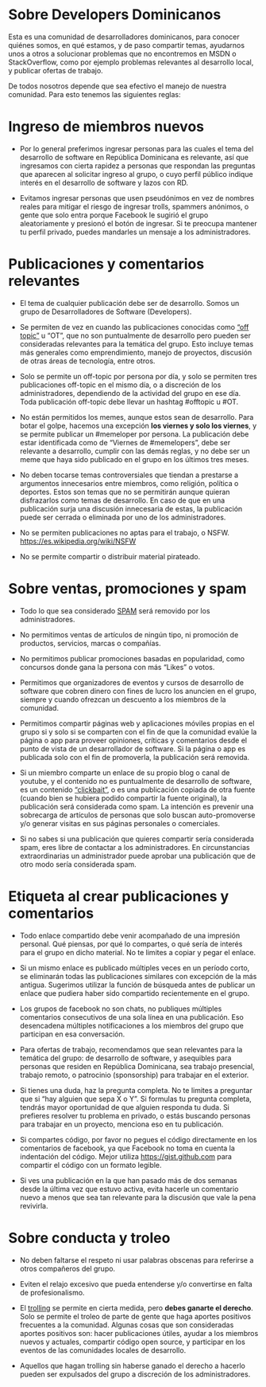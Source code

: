 # Sobre Developers Dominicanos

Esta es una comunidad de desarrolladores dominicanos, para conocer quiénes somos, en qué estamos, y de paso compartir temas, ayudarnos unos a otros a solucionar problemas que no encontremos en MSDN o StackOverflow, como por ejemplo problemas relevantes al desarrollo local, y publicar ofertas de trabajo.

De todos nosotros depende que sea efectivo el manejo de nuestra comunidad. Para esto tenemos las siguientes reglas:

# Ingreso de miembros nuevos

- Por lo general preferimos ingresar personas para las cuales el tema del desarrollo de software en República Dominicana es relevante, así que ingresamos con cierta rapidez a personas que respondan las preguntas que aparecen al solicitar ingreso al grupo, o cuyo perfil público indique interés en el desarrollo de software y lazos con RD.

- Evitamos ingresar personas que usen pseudónimos en vez de nombres reales para mitigar el riesgo de ingresar trolls, spammers anónimos, o gente que solo entra porque Facebook le sugirió el grupo aleatoriamente y presionó el botón de ingresar. Si te preocupa mantener tu perfil privado, puedes mandarles un mensaje a los administradores.

# Publicaciones y comentarios relevantes

- El tema de cualquier publicación debe ser de desarrollo. Somos un grupo de Desarrolladores de Software (Developers).

- Se permiten de vez en cuando las publicaciones conocidas como [“off topic”](https://es.wikipedia.org/wiki/Off_topic) u “OT”, que no son puntualmente de desarrollo pero pueden ser consideradas relevantes para la temática del grupo. Esto incluye temas más generales como emprendimiento, manejo de proyectos, discusión de otras áreas de tecnología, entre otros. 

- Solo se permite un off-topic por persona por día, y solo se permiten tres publicaciones off-topic en el mismo día, o a discreción de los administradores, dependiendo de la actividad del grupo en ese día. Toda publicación off-topic debe llevar un hashtag #offtopic u #OT.

- No están permitidos los memes, aunque estos sean de desarrollo. Para botar el golpe, hacemos una excepción **los viernes y solo los viernes**, y se permite publicar un ‪#memeloper‬ por persona. La publicación debe estar identificada como de “Viernes de #memelopers”, debe ser relevante a desarrollo, cumplir con las demás reglas, y no debe ser un meme que haya sido publicado en el grupo en los últimos tres meses.

- No deben tocarse temas controversiales que tiendan a prestarse a argumentos innecesarios entre miembros, como religión, política o deportes. Estos son temas que no se permitirán aunque quieran disfrazarlos como temas de desarrollo. En caso de que en una publicación surja una discusión innecesaria de estas, la publicación puede ser cerrada o eliminada por uno de los administradores.

- No se permiten publicaciones no aptas para el trabajo, o NSFW. https://es.wikipedia.org/wiki/NSFW

- No se permite compartir o distribuir material pirateado.

# Sobre ventas, promociones y spam

- Todo lo que sea considerado [SPAM](https://es.wikipedia.org/wiki/Spam) será removido por los administradores.

- No permitimos ventas de artículos de ningún tipo, ni promoción de productos, servicios, marcas o compañías.

- No permitimos publicar promociones basadas en popularidad, como concursos donde gana la persona con más “Likes” o votos.

- Permitimos que organizadores de eventos y cursos de desarrollo de software que cobren dinero con fines de lucro los anuncien en el grupo, siempre y cuando ofrezcan un descuento a los miembros de la comunidad.

- Permitimos compartir páginas web y aplicaciones móviles propias en el grupo si y solo si se comparten con el fin de que la comunidad evalúe la página o app para proveer opiniones, críticas y comentarios desde el punto de vista de un desarrollador de software. Si la página o app es publicada solo con el fin de promoverla, la publicación será removida.

- Si un miembro comparte un enlace de su propio blog o canal de youtube, y el contenido no es puntualmente de desarrollo de software, es un contenido [“clickbait”](https://es.wikipedia.org/wiki/Clickbait), o es una publicación copiada de otra fuente (cuando bien se hubiera podido compartir la fuente original), la publicación será considerada como spam. La intención es prevenir una sobrecarga de artículos de personas que solo buscan auto-promoverse y/o generar visitas en sus páginas personales o comerciales.

- Si no sabes si una publicación que quieres compartir sería considerada spam, eres libre de contactar a los administradores. En circunstancias extraordinarias un administrador puede aprobar una publicación que de otro modo sería considerada spam.

# Etiqueta al crear publicaciones y comentarios

- Todo enlace compartido debe venir acompañado de una impresión personal. Qué piensas, por qué lo compartes, o qué sería de interés para el grupo en dicho material. No te limites a copiar y pegar el enlace.

- Si un mismo enlace es publicado múltiples veces en un período corto, se eliminarán todas las publicaciones similares con excepción de la más antigua. Sugerimos utilizar la función de búsqueda antes de publicar un enlace que pudiera haber sido compartido recientemente en el grupo.

- Los grupos de facebook no son chats, no publiques múltiples comentarios consecutivos de una sola línea en una publicación. Eso desencadena múltiples notificaciones a los miembros del grupo que participan en esa conversación.

- Para ofertas de trabajo, recomendamos que sean relevantes para la temática del grupo: de desarrollo de software, y asequibles para personas que residen en República Dominicana, sea trabajo presencial, trabajo remoto, o patrocinio (sponsorship) para trabajar en el exterior.

- Si tienes una duda, haz la pregunta completa. No te limites a preguntar que si “hay alguien que sepa X o Y”. Si formulas tu pregunta completa, tendrás mayor oportunidad de que alguien responda tu duda. Si prefieres resolver tu problema en privado, o estás buscando personas para trabajar en un proyecto, menciona eso en tu publicación.

- Si compartes código, por favor no pegues el código directamente en los comentarios de facebook, ya que Facebook no toma en cuenta la indentación del código. Mejor utiliza https://gist.github.com para compartir el código con un formato legible.

- Si ves una publicación en la que han pasado más de dos semanas desde la última vez que estuvo activa, evita hacerle un comentario nuevo a menos que sea tan relevante para la discusión que vale la pena revivirla.

# Sobre conducta y troleo

- No deben faltarse el respeto ni usar palabras obscenas para referirse a otros compañeros del grupo.

- Eviten el relajo excesivo que pueda entenderse y/o convertirse en falta de profesionalismo.

- El [trolling](https://es.wikipedia.org/wiki/Trol_(Internet)) se permite en cierta medida, pero **debes ganarte el derecho**. Solo se permite el troleo de parte de gente que haga aportes positivos frecuentes a la comunidad. Algunas cosas que son consideradas aportes positivos son: hacer publicaciones útiles, ayudar a los miembros nuevos y actuales, compartir código open source, y participar en los eventos de las comunidades locales de desarrollo.

- Aquellos que hagan trolling sin haberse ganado el derecho a hacerlo pueden ser expulsados del grupo a discreción de los administradores.
